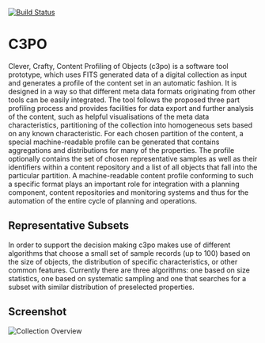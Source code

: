 [![Build Status](https://travis-ci.org/openplanets/c3po.png)](https://travis-ci.org/openplanets/c3po)

C3PO
===================================================

Clever, Crafty, Content Profiling of Objects (c3po) is a software tool prototype, which uses FITS generated data of a digital collection as input
and generates a profile of the content set in an automatic fashion. It is designed in a way so that different meta data formats originating from
other tools can be easily integrated. The tool follows the proposed three part profiling process and provides facilities for data export and further
analysis of the content, such as helpful visualisations of the meta data characteristics, partitioning of the collection into homogeneous sets
based on any known characteristic. For each chosen partition of the content, a special machine-readable profile can be generated that contains aggregations
and distributions for many of the properties. The profile optionally contains the set of chosen representative samples as well as their identifiers
within a content repository and a list of all objects that fall into the particular partition. A machine-readable content profile conforming to such
a specific format plays an important role for integration with a planning component, content repositories and monitoring systems and thus for the
automation of the entire cycle of planning and operations.

Representative Subsets
------------------------
In order to support the decision making c3po makes use of different algorithms that choose a small set of sample records (up to 100)
based on the size of objects, the distribution of specific characteristics, or other common features.
Currently there are three algorithms: one based on size statistics, one based on systematic sampling and one
that searches for a subset with similar distribution of preselected properties.


Screenshot
------------------------
![Collection Overview](https://dl.dropbox.com/u/8290338/blog/c3po_overview.png "Collection Overview")
